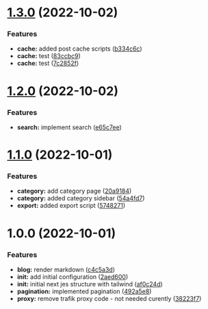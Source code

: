 # [1.3.0](https://github.com/paulAlexSerban/tpl--nextjs-tailwind-ssg/compare/v1.2.0...v1.3.0) (2022-10-02)


### Features

* **cache:** added post cache scripts ([b334c6c](https://github.com/paulAlexSerban/tpl--nextjs-tailwind-ssg/commit/b334c6cf43b0b5bd378aff0a115fb0c8b36bf63c))
* **cache:** test ([83ccbc9](https://github.com/paulAlexSerban/tpl--nextjs-tailwind-ssg/commit/83ccbc9c954b0b0d3161ee636c5a5ed0d21eecec))
* **cache:** test ([7c2852f](https://github.com/paulAlexSerban/tpl--nextjs-tailwind-ssg/commit/7c2852f0451e0ebb17b0ea475ab3c5a5c3ef9146))

# [1.2.0](https://github.com/paulAlexSerban/tpl--nextjs-tailwind-ssg/compare/v1.1.0...v1.2.0) (2022-10-02)


### Features

* **search:** implement search ([e65c7ee](https://github.com/paulAlexSerban/tpl--nextjs-tailwind-ssg/commit/e65c7ee44116dc6ac897675c3fac105a6487e0db))

# [1.1.0](https://github.com/paulAlexSerban/tpl--nextjs-tailwind-ssg/compare/v1.0.0...v1.1.0) (2022-10-01)


### Features

* **category:** add category page ([20a9184](https://github.com/paulAlexSerban/tpl--nextjs-tailwind-ssg/commit/20a918427b24366fb3923c997178d374c6014116))
* **category:** added category sidebar ([54a4fd7](https://github.com/paulAlexSerban/tpl--nextjs-tailwind-ssg/commit/54a4fd75cb7a52fda072fc14cc8ccba7c0d400eb))
* **export:** added export script ([5748271](https://github.com/paulAlexSerban/tpl--nextjs-tailwind-ssg/commit/5748271a576002a10baab222be62ec264fa3045a))

# 1.0.0 (2022-10-01)


### Features

* **blog:** render markdown ([c4c5a3d](https://github.com/paulAlexSerban/tpl--nextjs-tailwind-ssg/commit/c4c5a3da01d63cc9f7b6e75507fe6a104a70d79a))
* **init:** add initial configuration ([2aed600](https://github.com/paulAlexSerban/tpl--nextjs-tailwind-ssg/commit/2aed6004d5408798b8024240600f692e36bc8199))
* **init:** initial next jes structure with tailwind ([af0c24d](https://github.com/paulAlexSerban/tpl--nextjs-tailwind-ssg/commit/af0c24dedc051a5b9d1c42cfc2d010d8e8dd66d4))
* **pagination:** implemented pagination ([492a5e8](https://github.com/paulAlexSerban/tpl--nextjs-tailwind-ssg/commit/492a5e8e79e764372ee36b005b716c1f3207f156))
* **proxy:** remove trafik proxy code - not needed curently ([38223f7](https://github.com/paulAlexSerban/tpl--nextjs-tailwind-ssg/commit/38223f73234ecd66cb19c1483631cf333890b172))

